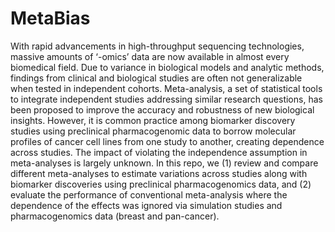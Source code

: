 # MetaBias

With rapid advancements in high-throughput sequencing technologies, massive amounts of ‘-omics’ data are now available in almost every biomedical field. Due to variance in biological models and analytic methods, findings from clinical and biological studies are often not generalizable when tested in independent cohorts. Meta-analysis, a set of statistical tools to integrate independent studies addressing similar research questions, has been proposed to improve the accuracy and robustness of new biological insights. However, it is common practice among biomarker discovery studies using preclinical pharmacogenomic data to borrow molecular profiles of cancer cell lines from one study to another, creating dependence across studies. The impact of violating the independence assumption in meta-analyses is largely unknown. In this repo, we (1) review and compare different meta-analyses to estimate variations across studies along with biomarker discoveries using preclinical pharmacogenomics data, and (2) evaluate the performance of conventional meta-analysis where the dependence of the effects was ignored via simulation studies and pharmacogenomics data (breast and pan-cancer). 

